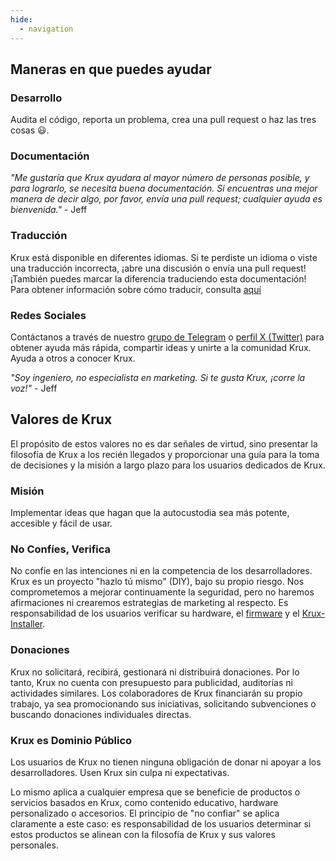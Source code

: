 ```yaml
---
hide:
  - navigation
---
```


## Maneras en que puedes ayudar
### Desarrollo
Audita el código, reporta un problema, crea una pull request o haz las tres cosas :smiley:.

### Documentación
*"Me gustaría que Krux ayudara al mayor número de personas posible, y para lograrlo, se necesita buena documentación. Si encuentras una mejor manera de decir algo, por favor, envía una pull request; cualquier ayuda es bienvenida."* - Jeff

### Traducción
Krux está disponible en diferentes idiomas. Si te perdiste un idioma o viste una traducción incorrecta, ¡abre una discusión o envía una pull request! ¡También puedes marcar la diferencia traduciendo esta documentación! Para obtener información sobre cómo traducir, consulta [aquí](https://github.com/selfcustody/krux/blob/main/i18n/README.md#translation)


### Redes Sociales
Contáctanos a través de nuestro [grupo de Telegram](https://t.me/SC_Krux) o [perfil X (Twitter)](https://x.com/selfcustodykrux) para obtener ayuda más rápida, compartir ideas y unirte a la comunidad Krux.
Ayuda a otros a conocer Krux.

*"Soy ingeniero, no especialista en marketing. Si te gusta Krux, ¡corre la voz!"* - Jeff

## Valores de Krux

El propósito de estos valores no es dar señales de virtud, sino presentar la filosofía de Krux a los recién llegados y proporcionar una guía para la toma de decisiones y la misión a largo plazo para los usuarios dedicados de Krux.

### Misión

Implementar ideas que hagan que la autocustodia sea más potente, accesible y fácil de usar.

### No Confíes, Verifica

No confíe en las intenciones ni en la competencia de los desarrolladores. Krux es un proyecto "hazlo tú mismo" (DIY), bajo su propio riesgo. Nos comprometemos a mejorar continuamente la seguridad, pero no haremos afirmaciones ni crearemos estrategias de marketing al respecto. Es responsabilidad de los usuarios verificar su hardware, el [firmware](getting-started/installing/from-pre-built-release.md/#verify-the-files) y el [Krux-Installer](getting-started/installing/from-gui/debian-like.md/#verify-the-integrity).

### Donaciones

Krux no solicitará, recibirá, gestionará ni distribuirá donaciones. Por lo tanto, Krux no cuenta con presupuesto para publicidad, auditorías ni actividades similares. Los colaboradores de Krux financiarán su propio trabajo, ya sea promocionando sus iniciativas, solicitando subvenciones o buscando donaciones individuales directas.

### Krux es Dominio Público

Los usuarios de Krux no tienen ninguna obligación de donar ni apoyar a los desarrolladores. Usen Krux sin culpa ni expectativas.

Lo mismo aplica a cualquier empresa que se beneficie de productos o servicios basados ​​en Krux, como contenido educativo, hardware personalizado o accesorios. El principio de "no confiar" se aplica claramente a este caso: es responsabilidad de los usuarios determinar si estos productos se alinean con la filosofía de Krux y sus valores personales.
